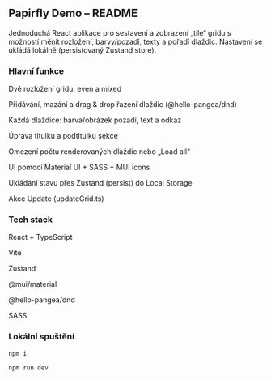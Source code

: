 ## Papirfly Demo – README

Jednoduchá React aplikace pro sestavení a zobrazení „tile“ gridu s možností měnit rozložení, barvy/pozadí, texty a pořadí dlaždic. Nastavení se ukládá lokálně (persistovaný Zustand store).

### Hlavní funkce

Dvě rozložení gridu: even a mixed

Přidávání, mazání a drag & drop řazení dlaždic (@hello-pangea/dnd)

Každá dlaždice: barva/obrázek pozadí, text a odkaz

Úprava titulku a podtitulku sekce

Omezení počtu renderovaných dlaždic nebo „Load all“

UI pomocí Material UI + SASS + MUI icons

Ukládání stavu přes Zustand (persist) do Local Storage

Akce Update (updateGrid.ts)

### Tech stack

React + TypeScript

Vite

Zustand

@mui/material

@hello-pangea/dnd

SASS

### Lokální spuštění

```
npm i

npm run dev
```

